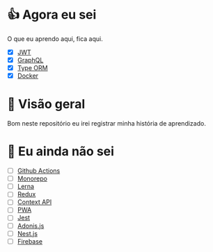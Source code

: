 # 👍 Agora eu sei

O que eu aprendo aqui, fica aqui.

- [x] [JWT](https://jwt.io/)
- [x] [GraphQL](https://graphql.org/)
- [x] [Type ORM](https://typeorm.io)
- [x] [Docker](https://www.docker.com/)

# 🚀 Visão geral

Bom neste repositório eu irei registrar minha história de aprendizado.

# 🤔 Eu ainda não sei

- [ ] [Github Actions](https://github.com/features/actions)
- [ ] [Monorepo]()
- [ ] [Lerna](https://lerna.js.org/)
- [ ] [Redux](https://redux.js.org/)
- [ ] [Context API](https://reactjs.org/docs/context.html)
- [ ] [PWA](https://web.dev/progressive-web-apps/)
- [ ] [Jest](https://jestjs.io/)
- [ ] [Adonis.js](https://adonisjs.com/)
- [ ] [Nest.js](https://nestjs.com/)
- [ ] [Firebase](https://firebase.google.com/)
